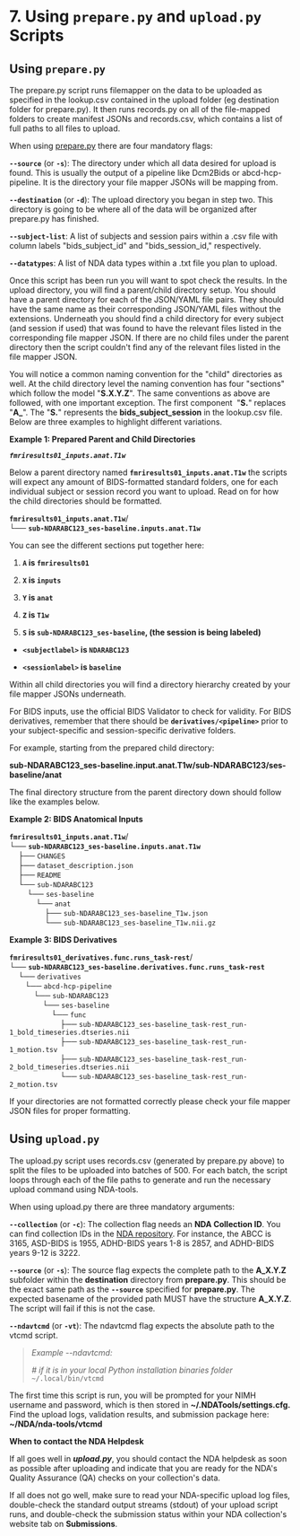 # 7. Using `prepare.py` and `upload.py` Scripts

## Using `prepare.py`

The prepare.py script runs filemapper on the data to be uploaded as
specified in the lookup.csv contained in the upload folder (eg
destination folder for prepare.py). It then runs records.py on all of
the file-mapped folders to create manifest JSONs and records.csv, which
contains a list of full paths to all files to upload. 

When using
[prepare.py](https://github.com/DCAN-Labs/nda-bids-upload/blob/master/prepare.py)
there are four mandatory flags:

**`--source`** (or **`-s`**): The directory under which all data desired
for upload is found. This is usually the output of a pipeline like
Dcm2Bids or abcd-hcp-pipeline. It is the directory your file mapper
JSONs will be mapping from.

**`--destination`** (or **`-d`**): The upload directory you began in step
two. This directory is going to be where all of the data will be
organized after prepare.py has finished.

**`--subject-list`**: A list of subjects and session pairs within a .csv
file with column labels "bids_subject_id" and "bids_session_id,"
respectively.

**`--datatypes`**: A list of NDA data types within a .txt file you plan
to upload.

Once this script has been run you will want to spot check the results.
In the upload directory, you will find a parent/child directory setup.
You should have a parent directory for each of the JSON/YAML file pairs.
They should have the same name as their corresponding JSON/YAML files
without the extensions. Underneath you should find a child directory for
every subject (and session if used) that was found to have the relevant
files listed in the corresponding file mapper JSON. If there are no
child files under the parent directory then the script couldn't find any
of the relevant files listed in the file mapper JSON.

You will notice a common naming convention for the "child" directories
as well. At the child directory level the naming convention has four
"sections" which follow the model "**S.X.Y.Z**". The same conventions as
above are followed, with one important exception. The first component 
\"**S.**\" replaces \"**A\_**\". The "**S.**" represents the
**bids_subject_session** in the lookup.csv file. Below are three
examples to highlight different variations. 

**Example 1: Prepared Parent and Child Directories**

***`fmriresults01_inputs.anat.T1w`***

Below a parent directory named **`fmriresults01_inputs.anat.T1w`** the
scripts will expect any amount of BIDS-formatted standard folders, one
for each individual subject or session record you want to upload. Read
on for how the child directories should be formatted.

**`fmriresults01_inputs.anat.T1w`**/\
└── **`sub-NDARABC123_ses-baseline.inputs.anat.T1w`**

You can see the different sections put together here:

1.  **`A` is `fmriresults01`**

2.  **`X` is `inputs`**

3.  **`Y` is `anat`**

4.  **`Z` is `T1w`**

5.  **`S` is `sub-NDARABC123_ses-baseline`, (the session is being labeled)**

-   **`<subjectlabel>` is `NDARABC123`**

-   **`<sessionlabel>` is `baseline`**

Within all child directories you will find a directory hierarchy created
by your file mapper JSONs underneath.

For BIDS inputs, use the official BIDS Validator to check for validity.
For BIDS derivatives, remember that there should be
**`derivatives/<pipeline>`** prior to your subject-specific and
session-specific derivative folders.

For example, starting from the prepared child directory:

**sub-NDARABC123_ses-baseline.input.anat.T1w/sub-NDARABC123/ses-baseline/anat**

The final directory structure from the parent directory down should
follow like the examples below.

**Example 2: BIDS Anatomical Inputs**

**`fmriresults01_inputs.anat.T1w`**/\
└── **`sub-NDARABC123_ses-baseline.inputs.anat.T1w`**\
    ├── `CHANGES`\
    ├── `dataset_description.json`\
    ├── `README`\
    └── `sub-NDARABC123`\
        └── `ses-baseline`\
            └── `anat`\
                ├── `sub-NDARABC123_ses-baseline_T1w.json`\
                └── `sub-NDARABC123_ses-baseline_T1w.nii.gz`

**Example 3: BIDS Derivatives**

**`fmriresults01_derivatives.func.runs_task-rest`**/\
└── **`sub-NDARABC123_ses-baseline.derivatives.func.runs_task-rest`**\
    └── `derivatives`\
       └── `abcd-hcp-pipeline`\
           └── `sub-NDARABC123`\
               └── `ses-baseline`\
                   └── `func`\
                       ├──
`sub-NDARABC123_ses-baseline_task-rest_run-1_bold_timeseries.dtseries.nii`\
                       ├──
`sub-NDARABC123_ses-baseline_task-rest_run-1_motion.tsv`\
                       ├──
`sub-NDARABC123_ses-baseline_task-rest_run-2_bold_timeseries.dtseries.nii`\
                       └──
`sub-NDARABC123_ses-baseline_task-rest_run-2_motion.tsv`

If your directories are not formatted correctly please check your file
mapper JSON files for proper formatting.

## Using `upload.py`

The upload.py script uses records.csv (generated by prepare.py above) to
split the files to be uploaded into batches of 500. For each batch, the
script loops through each of the file paths to generate and run the
necessary upload command using NDA-tools.

When using upload.py there are three mandatory arguments:

**`--collection`** (or **`-c`**): The collection flag needs an **NDA
Collection ID**. You can find collection IDs in the [NDA
repository](https://nda.nih.gov/). For instance, the ABCC
is 3165, ASD-BIDS is 1955, ADHD-BIDS years 1-8 is 2857, and ADHD-BIDS
years 9-12 is 3222.

**`--source`** (or **`-s`**): The source flag expects the complete path to
the **A_X.Y.Z** subfolder within the **destination** directory from
**prepare.py**. This should be the exact same path as the **`--source`**
specified for **prepare.py**. The expected basename of the provided path
MUST have the structure **A_X.Y.Z**. The script will fail if this is not
the case.

**`--ndavtcmd`** (or **`-vt`**): The ndavtcmd flag expects the absolute
path to the vtcmd script. 

> *Example \--ndavtcmd:*
>
> *\# if it is in your local Python installation binaries folder*\
> `~/.local/bin/vtcmd`

The first time this script is run, you will be prompted for your NIMH
username and password, which is then stored in
**\~/.NDATools/settings.cfg.** Find the upload logs, validation results,
and submission package here: **\~/NDA/nda-tools/vtcmd**

**When to contact the NDA Helpdesk**

If all goes well in ***upload.py***, you should contact the NDA helpdesk
as soon as possible after uploading and indicate that you are ready for
the NDA's Quality Assurance (QA) checks on your collection's data.

If all does not go well, make sure to read your NDA-specific upload log
files, double-check the standard output streams (stdout) of your upload
script runs, and double-check the submission status within your NDA
collection's website tab on **Submissions**.
